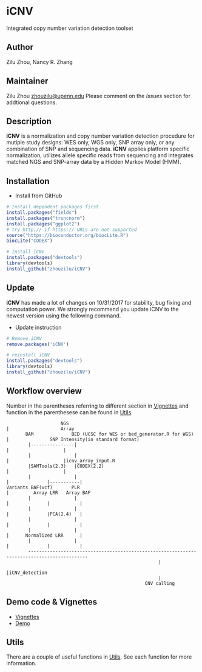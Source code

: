 # iCNV
Integrated copy number variation detection toolset

## Author
Zilu Zhou, Nancy R. Zhang

## Maintainer
Zilu Zhou <zhouzilu@upenn.edu>
Please comment on the *Issues* section for addtional questions.

## Description
**iCNV** is a normalization and copy number variation detection procedure for mutiple study designs: WES only, WGS only, SNP array only, or any combination of SNP and sequencing data. **iCNV** applies platform specific normalization, utilizes allele specific reads from sequencing and integrates matched NGS and SNP-array data by a Hidden Markov Model (HMM).

## Installation
* Install from GitHub
```r
# Install dependent packages first
install.packages("fields")
install.packages("truncnorm")
install.packages("ggplot2")
# try http:// if https:// URLs are not supported
source("https://bioconductor.org/biocLite.R")
biocLite("CODEX")

# Install iCNV
install.packages("devtools")
library(devtools)
install_github("zhouzilu/iCNV")
```

## Update
**iCNV** has made a lot of changes on 10/31/2017 for stability, bug fixing and computation power. We strongly recommend you update iCNV to the newest version using the following command.
* Update instruction
```r
# Remove iCNV
remove.packages('iCNV')

# reinstall iCNV
install.packages("devtools")
library(devtools)
install_github("zhouzilu/iCNV")
```

## Workflow overview
Number in the parentheses referring to different section in [Vignettes](https://github.com/zhouzilu/iCNV/blob/master/vignettes/iCNV-vignette.Rmd) and function in the parenthesese can be found in [Utils](https://github.com/zhouzilu/iCNV/tree/master/utils).
```
                    NGS                                                 |                   Array
       BAM              BED (UCSC for WES or bed_generator.R for WGS)   |               SNP Intensity(in standard format)
        |----------------|                                              |                    |
        |                |                                              |                    |icnv_array_input.R
        |SAMTools(2.3)   |CODEX(2.2)                                    |                    |
        |                |                                              |              |-----------|
Variants BAF(vcf)       PLR                                             |         Array LRR   Array BAF
        |                |                                              |              |           |
        |                |                                              |              |PCA(2.4)   |
        |                |                                              |              |           |
        |                |                                              |      Normalized LRR      |
        |                |                                              |              |           |
        --------------------------------------------------------------------------------------------
                                                        |
                                                        |iCNV_detection
                                                        |
                                                   CNV calling
```
## Demo code & Vignettes
* [Vignettes](https://github.com/zhouzilu/iCNV/blob/master/vignettes/iCNV-vignette.Rmd)
* [Demo](https://github.com/zhouzilu/iCNV/tree/master/demo)

## Utils
There are a couple of useful functions in [Utils](https://github.com/zhouzilu/iCNV/tree/master/utils). See each function for more information.
